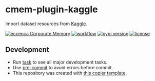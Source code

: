 # cmem-plugin-kaggle

Import dataset resources from [Kaggle](https://www.kaggle.com/).

[![eccenca Corporate Memory](https://img.shields.io/badge/eccenca-Corporate%20Memory-orange)](https://documentation.eccenca.com) [![workflow](https://github.com/eccenca/cmem-plugin-kaggle//actions/workflows/check.yml/badge.svg)](https://github.com/eccenca/cmem-plugin-kaggle//actions) [![pypi version](https://img.shields.io/pypi/v/cmem-plugin-kaggle)](https://pypi.org/project/kaggle) [![license](https://img.shields.io/pypi/l/cmem-plugin-kaggle)](https://pypi.org/project/cmem-plugin-kaggle)

## Development

- Run [task](https://taskfile.dev/) to see all major development tasks.
- Use [pre-commit](https://pre-commit.com/) to avoid errors before commit.
- This repository was created with [this copier template](https://github.com/eccenca/cmem-plugin-template).

